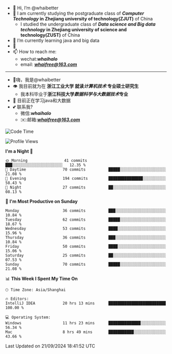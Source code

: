 - 👋 Hi, I’m @whaibetter
- 👀 I am currently studying the postgraduate class of ***Computer Technology* in Zhejiang university of technology(ZJUT)** of China
  -  I studied the undergraduate class of ***Data science and Big data technology* in Zhejiang university of science and technology(ZUST)** of China
- 🌱 I’m currently learning java and big data
- 💞️ 
- 📫 How to reach me: 
  - wechat:***whaihalo***
  - email: ***whaifree@163.com***
 ------------------------
- 👋嗨，我是@whaibetter
- 👁 我目前就为在 **浙江工业大学 就读*计算机技术* 专业硕士研究生**
  - 我本科毕业于**浙江科技大学*数据科学与大数据技术*专业**
- 🌴 目前正在学习java和大数据
- 💕 联系我?
  - 微信:***whaihalo***
  - ✉️:邮箱:***whaifree@163.com***

<!--START_SECTION:waka-->
![Code Time](http://img.shields.io/badge/Code%20Time-468%20hrs%2039%20mins-blue)

![Profile Views](http://img.shields.io/badge/Profile%20Views-0-blue)

**I'm a Night 🦉** 

```text
🌞 Morning                41 commits          ███░░░░░░░░░░░░░░░░░░░░░░   12.35 % 
🌆 Daytime                70 commits          █████░░░░░░░░░░░░░░░░░░░░   21.08 % 
🌃 Evening                194 commits         ███████████████░░░░░░░░░░   58.43 % 
🌙 Night                  27 commits          ██░░░░░░░░░░░░░░░░░░░░░░░   08.13 % 
```
📅 **I'm Most Productive on Sunday** 

```text
Monday                   36 commits          ███░░░░░░░░░░░░░░░░░░░░░░   10.84 % 
Tuesday                  62 commits          █████░░░░░░░░░░░░░░░░░░░░   18.67 % 
Wednesday                53 commits          ████░░░░░░░░░░░░░░░░░░░░░   15.96 % 
Thursday                 36 commits          ███░░░░░░░░░░░░░░░░░░░░░░   10.84 % 
Friday                   50 commits          ████░░░░░░░░░░░░░░░░░░░░░   15.06 % 
Saturday                 25 commits          ██░░░░░░░░░░░░░░░░░░░░░░░   07.53 % 
Sunday                   70 commits          █████░░░░░░░░░░░░░░░░░░░░   21.08 % 
```


📊 **This Week I Spent My Time On** 

```text
🕑︎ Time Zone: Asia/Shanghai

🔥 Editors: 
IntelliJ IDEA            20 hrs 13 mins      █████████████████████████   100.00 % 

💻 Operating System: 
Windows                  11 hrs 23 mins      ██████████████░░░░░░░░░░░   56.34 % 
Mac                      8 hrs 49 mins       ███████████░░░░░░░░░░░░░░   43.66 % 
```


 Last Updated on 21/09/2024 18:41:52 UTC
<!--END_SECTION:waka-->

